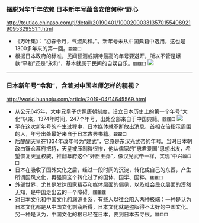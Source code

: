 ### 摆脱对华千年依赖 日本新年号蕴含安倍何种“野心
http://toutiao.chinaso.com/tj/detail/20190401/1000200033135701554089219095329551_1.html
- 《万叶集》：“初春令月，气淑风和。”。新年号未从中国典籍中选用，这也是1300多年来的第一回。`龖龖囗`
- 根据日本政府的标准，民间预测或期待最高的年号要避开，所以不管是爆款“平和”还是“永和”，基本就属于民间的自娱自乐。`龖龖囗`
![](http://n9.cmsfile.pg0.cn/group1/M00/05/3D/CgoOEFyeyiqAXBkMAABmF7J9YfA574.jpg)
---
### 日本新年号“令和”，含着对中国老师怎样的藐视？
http://world.huanqiu.com/article/2019-04/14645569.html
- 从公元645年，大中兄皇子仿照唐朝制度，设立日本历史上的第一个年号“大化”以来，1374年时间，247个年号，出处全部来自于中国典籍。`龖龖囗`
![](http://himg2.huanqiu.com/attachment2010/2019/0401/20190401115225906.jpg)
- 早在这次新年号的产生过程中，日本媒体就不断放出消息，首相安倍指示周围的人，年号出处最好来自于日本古典书籍。`龖龖囗`
- 后醍醐天皇在1334年改年号为“建武”，它原是东汉光武帝的年号。当时日本朝政由镰仓幕府把持，天皇被压制得很惨，他从儒家的“忠君爱国”思想出发，希望恢复天皇权威，推翻幕府这个“奸臣王莽”，像汉光武帝一样，实现“中兴`龖囗囗`
- 日本在吸收了国外文化之后，经过一段时间的沉淀，转化成自己的东西，产生所谓国风文化，再强调这个转化过了的国体、国学、国粹。`龖龖囗`
- 外部世界，尤其是发达国家精英和媒体层面的偏见，以及社会民众层面的漠然无知，是中国走出去的一个障碍。`龖龖龖`
- 对日本文化和中国文化的渊源关系，有些人以往会陷入两种极端：一种是认为日本文化都是从中国文化剽窃所得，日本文化就是盗版得不太好的中国文化。另一种是认为，中国文化的根已经在日本，要到日本去寻根。`龖囗囗`
